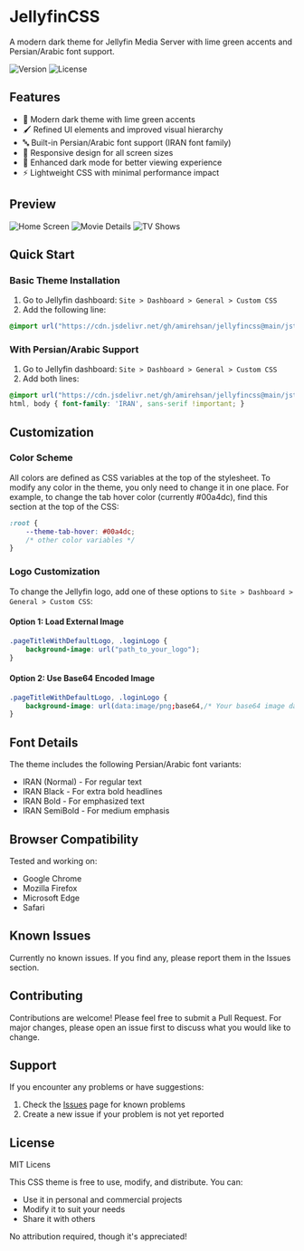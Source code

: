 # JellyfinCSS

A modern dark theme for Jellyfin Media Server with lime green accents and Persian/Arabic font support.

![Version](https://img.shields.io/badge/version-1.0.0-brightgreen)
![License](https://img.shields.io/badge/license-MIT-blue)

## Features

- 🎨 Modern dark theme with lime green accents
- 🖌️ Refined UI elements and improved visual hierarchy
- 🔤 Built-in Persian/Arabic font support (IRAN font family)
- 📱 Responsive design for all screen sizes
- 🌙 Enhanced dark mode for better viewing experience
- ⚡ Lightweight CSS with minimal performance impact

## Preview

![Home Screen](screenshots/homepage.png)
![Movie Details](screenshots/details.png)
![TV Shows](screenshots/shows.png)


## Quick Start

### Basic Theme Installation

1. Go to Jellyfin dashboard: `Site > Dashboard > General > Custom CSS`
2. Add the following line:
```css
@import url("https://cdn.jsdelivr.net/gh/amirehsan/jellyfincss@main/jstyles.css");
```

### With Persian/Arabic Support

1. Go to Jellyfin dashboard: `Site > Dashboard > General > Custom CSS`
2. Add both lines:
```css
@import url("https://cdn.jsdelivr.net/gh/amirehsan/jellyfincss@main/jstyles.css");
html, body { font-family: 'IRAN', sans-serif !important; }
```

## Customization

### Color Scheme

All colors are defined as CSS variables at the top of the stylesheet. To modify any color in the theme, you only need to change it in one place. For example, to change the tab hover color (currently #00a4dc), find this section at the top of the CSS:

```css
:root {
    --theme-tab-hover: #00a4dc;
    /* other color variables */
}
```

### Logo Customization

To change the Jellyfin logo, add one of these options to `Site > Dashboard > General > Custom CSS`:

#### Option 1: Load External Image
```css
.pageTitleWithDefaultLogo, .loginLogo {
    background-image: url("path_to_your_logo");
}
```

#### Option 2: Use Base64 Encoded Image
```css
.pageTitleWithDefaultLogo, .loginLogo {
    background-image: url(data:image/png;base64,/* Your base64 image data */);
}
```

## Font Details

The theme includes the following Persian/Arabic font variants:
- IRAN (Normal) - For regular text
- IRAN Black - For extra bold headlines
- IRAN Bold - For emphasized text
- IRAN SemiBold - For medium emphasis

## Browser Compatibility

Tested and working on:
- Google Chrome
- Mozilla Firefox
- Microsoft Edge
- Safari

## Known Issues

Currently no known issues. If you find any, please report them in the Issues section.

## Contributing

Contributions are welcome! Please feel free to submit a Pull Request. For major changes, please open an issue first to discuss what you would like to change.

## Support

If you encounter any problems or have suggestions:
1. Check the [Issues](../../issues) page for known problems
2. Create a new issue if your problem is not yet reported

## License

MIT Licens

This CSS theme is free to use, modify, and distribute. You can:
- Use it in personal and commercial projects
- Modify it to suit your needs
- Share it with others

No attribution required, though it's appreciated!
